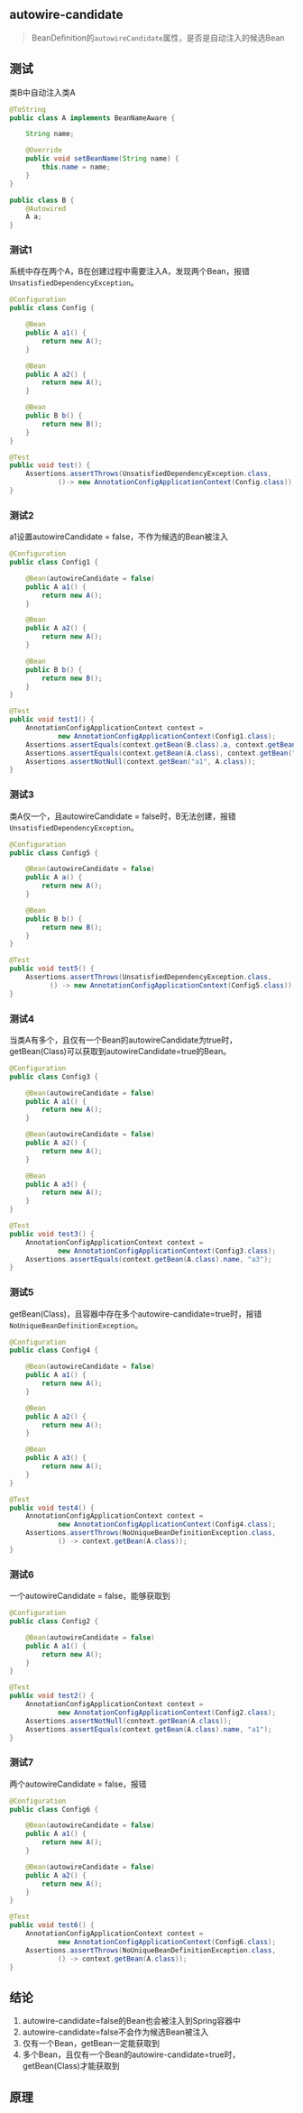 ## autowire-candidate
> BeanDefinition的`autowireCandidate`属性，是否是自动注入的候选Bean
> 
## 测试

类B中自动注入类A

```java
@ToString
public class A implements BeanNameAware {

	String name;

	@Override
	public void setBeanName(String name) {
		this.name = name;
	}
}

public class B {
    @Autowired
    A a;
}
```
### 测试1

系统中存在两个A，B在创建过程中需要注入A，发现两个Bean，报错`UnsatisfiedDependencyException`。

```java
@Configuration
public class Config {

    @Bean
    public A a1() {
        return new A();
    }

    @Bean
    public A a2() {
        return new A();
    }

    @Bean
    public B b() {
        return new B();
    }
}

@Test
public void test() {
    Assertions.assertThrows(UnsatisfiedDependencyException.class,
            ()-> new AnnotationConfigApplicationContext(Config.class));
}
```

### 测试2

a1设置autowireCandidate = false，不作为候选的Bean被注入

```java
@Configuration
public class Config1 {

	@Bean(autowireCandidate = false)
	public A a1() {
		return new A();
	}

	@Bean
	public A a2() {
		return new A();
	}

	@Bean
	public B b() {
		return new B();
	}
}

@Test
public void test1() {
    AnnotationConfigApplicationContext context =
            new AnnotationConfigApplicationContext(Config1.class);
    Assertions.assertEquals(context.getBean(B.class).a, context.getBean("a2", A.class));
    Assertions.assertEquals(context.getBean(A.class), context.getBean("a2", A.class));
    Assertions.assertNotNull(context.getBean("a1", A.class));
}
```

### 测试3

类A仅一个，且autowireCandidate = false时，B无法创建，报错`UnsatisfiedDependencyException`。

```java
@Configuration
public class Config5 {

	@Bean(autowireCandidate = false)
	public A a() {
		return new A();
	}

	@Bean
	public B b() {
		return new B();
	}
}

@Test
public void test5() {
    Assertions.assertThrows(UnsatisfiedDependencyException.class,
          () -> new AnnotationConfigApplicationContext(Config5.class));
}
```

### 测试4

当类A有多个，且仅有一个Bean的autowireCandidate为true时，getBean(Class)可以获取到autowireCandidate=true的Bean。

```java
@Configuration
public class Config3 {

	@Bean(autowireCandidate = false)
	public A a1() {
		return new A();
	}

	@Bean(autowireCandidate = false)
	public A a2() {
		return new A();
	}

	@Bean
	public A a3() {
		return new A();
	}
}

@Test
public void test3() {
    AnnotationConfigApplicationContext context =
            new AnnotationConfigApplicationContext(Config3.class);
    Assertions.assertEquals(context.getBean(A.class).name, "a3");
}
```

### 测试5

getBean(Class)，且容器中存在多个autowire-candidate=true时，报错`NoUniqueBeanDefinitionException`。

```java
@Configuration
public class Config4 {

	@Bean(autowireCandidate = false)
	public A a1() {
		return new A();
	}

	@Bean
	public A a2() {
		return new A();
	}

	@Bean
	public A a3() {
		return new A();
	}
}

@Test
public void test4() {
    AnnotationConfigApplicationContext context =
            new AnnotationConfigApplicationContext(Config4.class);
    Assertions.assertThrows(NoUniqueBeanDefinitionException.class,
            () -> context.getBean(A.class));
}
```

### 测试6

一个autowireCandidate = false，能够获取到

```java
@Configuration
public class Config2 {

	@Bean(autowireCandidate = false)
	public A a1() {
		return new A();
	}
}

@Test
public void test2() {
    AnnotationConfigApplicationContext context =
            new AnnotationConfigApplicationContext(Config2.class);
    Assertions.assertNotNull(context.getBean(A.class));
    Assertions.assertEquals(context.getBean(A.class).name, "a1");
}
```

### 测试7

两个autowireCandidate = false，报错

```java
@Configuration
public class Config6 {

	@Bean(autowireCandidate = false)
	public A a1() {
		return new A();
	}

	@Bean(autowireCandidate = false)
	public A a2() {
		return new A();
	}
}

@Test
public void test6() {
    AnnotationConfigApplicationContext context =
            new AnnotationConfigApplicationContext(Config6.class);
    Assertions.assertThrows(NoUniqueBeanDefinitionException.class,
            () -> context.getBean(A.class));
}
```

## 结论

1. autowire-candidate=false的Bean也会被注入到Spring容器中
1. autowire-candidate=false不会作为候选Bean被注入
1. 仅有一个Bean，getBean一定能获取到
1. 多个Bean，且仅有一个Bean的autowire-candidate=true时，getBean(Class)才能获取到

## 原理

